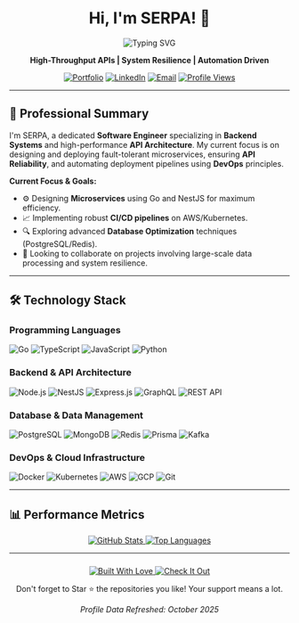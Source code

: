 <h1 align="center">Hi, I'm SERPA! 👋</h1>

<p align="center">
  <img src="https://readme-typing-svg.herokuapp.com?font=Fira+Code&weight=600&size=28&pause=1000&color=00BFFF&center=true&vCenter=true&width=600&lines=Backend+Architect;Data-Driven+Engineer;Microservices+Specialist;CI%2FCD+Automation" alt="Typing SVG">
</p>

<p align="center">
  <strong>High-Throughput APIs | System Resilience | Automation Driven</strong>
</p>

<p align="center">
  <a href="t.me/zayngengs"><img src="https://img.shields.io/badge/Portfolio-Check%20Here-00BFFF?style=for-the-badge&logo=google-chrome&logoColor=white" alt="Portfolio"></a>
  <a href="t.me/zayngengs"><img src="https://img.shields.io/badge/LinkedIn-Connect-0077B5?style=for-the-badge&logo=linkedin&logoColor=white" alt="LinkedIn"></a>
  <a href="mailto:owner@irawanoni.store"><img src="https://img.shields.io/badge/Email-Contact-D14836?style=for-the-badge&logo=gmail&logoColor=white" alt="Email"></a>
  <a href="https://github.com/onioktairawan"><img src="https://komarev.com/ghpvc/?username=onioktairawan&color=00BFFF&style=for-the-badge" alt="Profile Views"></a>
</p>

---

## 🎯 Professional Summary

I'm SERPA, a dedicated **Software Engineer** specializing in **Backend Systems** and high-performance **API Architecture**. My current focus is on designing and deploying fault-tolerant microservices, ensuring **API Reliability**, and automating deployment pipelines using **DevOps** principles.

**Current Focus & Goals:**

* ⚙️ Designing **Microservices** using Go and NestJS for maximum efficiency.
* 📈 Implementing robust **CI/CD pipelines** on AWS/Kubernetes.
* 🔍 Exploring advanced **Database Optimization** techniques (PostgreSQL/Redis).
* 🤝 Looking to collaborate on projects involving large-scale data processing and system resilience.

---

## 🛠️ Technology Stack

### Programming Languages

<p align="left">
  <img src="https://img.shields.io/badge/Go-00ADD8?style=for-the-badge&logo=go&logoColor=white" alt="Go"/>
  <img src="https://img.shields.io/badge/TypeScript-3178C6?style=for-the-badge&logo=typescript&logoColor=white" alt="TypeScript"/>
  <img src="https://img.shields.io/badge/JavaScript-F7DF1E?style=for-the-badge&logo=javascript&logoColor=black" alt="JavaScript"/>
  <img src="https://img.shields.io/badge/Python-3776AB?style=for-the-badge&logo=python&logoColor=white" alt="Python"/>
</p>

### Backend & API Architecture

<p align="left">
  <img src="https://img.shields.io/badge/Node.js-339933?style=for-the-badge&logo=node.js&logoColor=white" alt="Node.js"/>
  <img src="https://img.shields.io/badge/NestJS-E0234E?style=for-the-badge&logo=nestjs&logoColor=white" alt="NestJS"/>
  <img src="https://img.shields.io/badge/Express-000000?style=for-the-badge&logo=express&logoColor=white" alt="Express.js"/>
  <img src="https://img.shields.io/badge/GraphQL-E10098?style=for-the-badge&logo=graphql&logoColor=white" alt="GraphQL"/>
  <img src="https://img.shields.io/badge/REST-000000?style=for-the-badge&logo=ibm&logoColor=white" alt="REST API"/>
</p>

### Database & Data Management

<p align="left">
  <img src="https://img.shields.io/badge/PostgreSQL-336791?style=for-the-badge&logo=postgresql&logoColor=white" alt="PostgreSQL"/>
  <img src="https://img.shields.io/badge/MongoDB-47A248?style=for-the-badge&logo=mongodb&logoColor=white" alt="MongoDB"/>
  <img src="https://img.shields.io/badge/Redis-DC382D?style=for-the-badge&logo=redis&logoColor=white" alt="Redis"/>
  <img src="https://img.shields.io/badge/Prisma-2D3748?style=for-the-badge&logo=prisma&logoColor=white" alt="Prisma"/>
  <img src="https://img.shields.io/badge/Kafka-231F20?style=for-the-badge&logo=apache-kafka&logoColor=white" alt="Kafka"/>
</p>

### DevOps & Cloud Infrastructure

<p align="left">
  <img src="https://img.shields.io/badge/Docker-2496ED?style=for-the-badge&logo=docker&logoColor=white" alt="Docker"/>
  <img src="https://img.shields.io/badge/Kubernetes-326CE5?style=for-the-badge&logo=kubernetes&logoColor=white" alt="Kubernetes"/>
  <img src="https://img.shields.io/badge/AWS-232F3E?style=for-the-badge&logo=amazon-aws&logoColor=white" alt="AWS"/>
  <img src="https://img.shields.io/badge/GCP-4285F4?style=for-the-badge&logo=google-cloud&logoColor=white" alt="GCP"/>
  <img src="https://img.shields.io/badge/Git-F05032?style=for-the-badge&logo=git&logoColor=white" alt="Git"/>
</p>

---

## 📊 Performance Metrics

<p align="center">
    <a href="https://github.com/onioktairawan">
        <img src="https://github-readme-stats.vercel.app/api?username=onioktairawan&show_icons=true&theme=vue&hide_border=true&count_private=true&line_height=20" alt="GitHub Stats">
    </a>
    <a href="https://github.com/onioktairawan">
        <img src="https://github-readme-stats.vercel.app/api/top-langs/?username=onioktairawan&layout=compact&theme=vue&hide_border=true" alt="Top Languages">
    </a>
</p>

---

<h3 align="center">
    
</h3>

<p align="center">
  <a href="https://github.com/onioktairawan">
    <img src="https://forthebadge.com/images/badges/built-with-love.svg" alt="Built With Love">
    <img src="https://forthebadge.com/images/badges/check-it-out.svg" alt="Check It Out">
  </a>
</p>

<p align="center">
  Don't forget to Star ⭐ the repositories you like! Your support means a lot.
</p>

<p align="center">
  <em>Profile Data Refreshed: October 2025</em>
</p>
